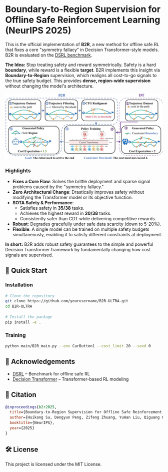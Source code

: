 # Boundary-to-Region Supervision for Offline Safe Reinforcement Learning (NeurIPS 2025)

This is the official implementation of **B2R**, a new method for offline safe RL that fixes a core "symmetry fallacy" in Decision Transformer-style models. B2R is evaluated on the [DSRL benchmark](https://github.com/decisionintelligence/DSRL).

**The Idea:** Stop treating safety and reward symmetrically. Safety is a hard **boundary**, while reward is a flexible **target**. B2R implements this insight via **Boundary-to-Region** supervision, which realigns all cost-to-go signals to the true safety budget. This provides **dense, region-wide supervision** without changing the model's architecture.

![Figure 0](./figure_1_score0.97.jpg)

### Highlights

-   **Fixes a Core Flaw**: Solves the brittle deployment and sparse signal problems caused by the "symmetry fallacy."
-   **Zero Architectural Change**: Drastically improves safety without modifying the Transformer model or its objective function.
-   **SOTA Safety & Performance**:
    -   Satisfies safety in **35/38** tasks.
    -   Achieves the highest reward in **20/38** tasks.
    -   Consistently safer than CDT while delivering competitive rewards.
-   **Robust**: Degrades gracefully under safe data scarcity (down to 5-20%).
-   **Flexible**: A single model can be trained on multiple safety budgets simultaneously, enabling it to satisfy different constraints at deployment.

**In short:** B2R adds robust safety guarantees to the simple and powerful Decision Transformer framework by fundamentally changing how cost signals are supervised.
## 🚀 Quick Start

### Installation

```bash
# Clone the repository
git clone https://github.com/yourusername/B2R-ULTRA.git
cd B2R-ULTRA

# Install the package
pip install -e .
```

### Training

```bash
python main/B2R_main.py --env CarButton1 --cost_limit 20 --seed 0
```

## 🙏 Acknowledgements

- [DSRL](https://github.com/decisionintelligence/DSRL) – Benchmark for offline safe RL
- [Decision Transformer](https://github.com/kzl/decision-transformer) – Transformer-based RL modeling

## 📄 Citation

```bibtex
@inproceedings{b2r2025,
  title={Boundary-to-Region Supervision for Offline Safe Reinforcement Learning},
  author={Huikang Su, Dengyun Peng, Zifeng Zhuang, YuHan Liu, Qiguang Chen, Donglin Wang, Qinghe Liu},
  booktitle={NeurIPS},
  year={2025}
}
```

## 🛠 License
This project is licensed under the MIT License.
